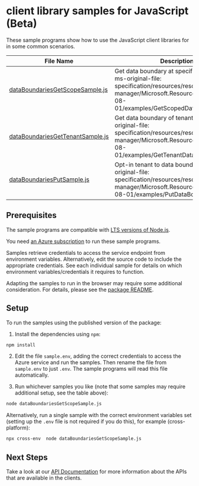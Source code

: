# client library samples for JavaScript (Beta)

These sample programs show how to use the JavaScript client libraries for in some common scenarios.

| **File Name**                                                     | **Description**                                                                                                                                                             |
| ----------------------------------------------------------------- | --------------------------------------------------------------------------------------------------------------------------------------------------------------------------- |
| [dataBoundariesGetScopeSample.js][databoundariesgetscopesample]   | Get data boundary at specified scope x-ms-original-file: specification/resources/resource-manager/Microsoft.Resources/stable/2024-08-01/examples/GetScopedDataBoundary.json |
| [dataBoundariesGetTenantSample.js][databoundariesgettenantsample] | Get data boundary of tenant. x-ms-original-file: specification/resources/resource-manager/Microsoft.Resources/stable/2024-08-01/examples/GetTenantDataBoundary.json         |
| [dataBoundariesPutSample.js][databoundariesputsample]             | Opt-in tenant to data boundary. x-ms-original-file: specification/resources/resource-manager/Microsoft.Resources/stable/2024-08-01/examples/PutDataBoundary.json            |

## Prerequisites

The sample programs are compatible with [LTS versions of Node.js](https://github.com/nodejs/release#release-schedule).

You need [an Azure subscription][freesub] to run these sample programs.

Samples retrieve credentials to access the service endpoint from environment variables. Alternatively, edit the source code to include the appropriate credentials. See each individual sample for details on which environment variables/credentials it requires to function.

Adapting the samples to run in the browser may require some additional consideration. For details, please see the [package README][package].

## Setup

To run the samples using the published version of the package:

1. Install the dependencies using `npm`:

```bash
npm install
```

2. Edit the file `sample.env`, adding the correct credentials to access the Azure service and run the samples. Then rename the file from `sample.env` to just `.env`. The sample programs will read this file automatically.

3. Run whichever samples you like (note that some samples may require additional setup, see the table above):

```bash
node dataBoundariesGetScopeSample.js
```

Alternatively, run a single sample with the correct environment variables set (setting up the `.env` file is not required if you do this), for example (cross-platform):

```bash
npx cross-env  node dataBoundariesGetScopeSample.js
```

## Next Steps

Take a look at our [API Documentation][apiref] for more information about the APIs that are available in the clients.

[databoundariesgetscopesample]: https://github.com/Azure/azure-sdk-for-js/blob/main/sdk/databoundaries/arm-databoundaries/samples/v1-beta/javascript/dataBoundariesGetScopeSample.js
[databoundariesgettenantsample]: https://github.com/Azure/azure-sdk-for-js/blob/main/sdk/databoundaries/arm-databoundaries/samples/v1-beta/javascript/dataBoundariesGetTenantSample.js
[databoundariesputsample]: https://github.com/Azure/azure-sdk-for-js/blob/main/sdk/databoundaries/arm-databoundaries/samples/v1-beta/javascript/dataBoundariesPutSample.js
[apiref]: https://docs.microsoft.com/javascript/api/@azure/arm-databoundaries?view=azure-node-preview
[freesub]: https://azure.microsoft.com/free/
[package]: https://github.com/Azure/azure-sdk-for-js/tree/main/sdk/databoundaries/arm-databoundaries/README.md
